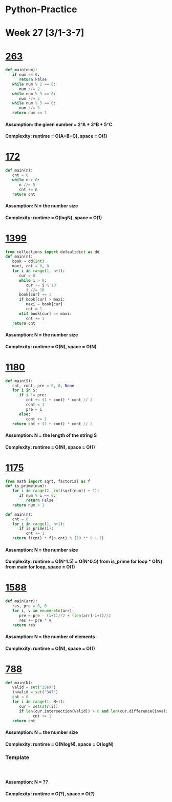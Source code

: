 # Python-Practice

# Week 27 [3/1-3-7]

# [263](https://leetcode.com/problems/ugly-number/)
```python
def main(num):
   if num == 0:
      return False
   while num % 2 == 0:
      num //= 2
   while num % 3 == 0:
      num //= 3
   while num % 5 == 0:
      num //= 5
   return num == 1
```
#### Assumption: the given number = 2^A * 3^B * 5^C
#### Complexity: runtime = O(A+B+C), space = O(1)

# [172](https://leetcode.com/problems/factorial-trailing-zeroes/)
```python
def main(n):
   cnt = 0
   while n > 0:
      n //= 5
      cnt += n
   return cnt
```
#### Assumption: N = the number size
#### Complexity: runtime = O(logN), space = O(1)

# [1399](https://leetcode.com/problems/count-largest-group/)
```python
from collections import defaultdict as dd
def main(n):
   book = dd(int)
   maxi, cnt = 0, 0
   for i in range(1, n+1):
      cur = 0
      while i > 0:
         cur += i % 10
         i //= 10
      book[cur] += 1
      if book[cur] > maxi:
         maxi = book[cur]
         cnt = 1
      elif book[cur] == maxi:
         cnt += 1
   return cnt
```
#### Assumption: N = the number size
#### Complexity: runtime = O(N), space = O(N)

# [1180](https://leetcode.com/problems/count-substrings-with-only-one-distinct-letter/)
```python
def main(S):
   cnt, cont, pre = 0, 0, None
   for i in S:
      if i != pre:
         cnt += (1 + cont) * cont // 2
         cont = 1
         pre = i
      else:
         cont += 1
   return cnt + (1 + cont) * cont // 2
```
#### Assumption: N = the length of the string S
#### Complexity: runtime = O(N), space = O(1)

# [1175](https://leetcode.com/problems/prime-arrangements/)
```python
from math import sqrt, factorial as f
def is_prime(num):
   for i in range(2, int(sqrt(num)) + 1):
      if num % i == 0:
         return False
   return num > 1

def main(n):
   cnt = 0
   for i in range(1, n+1):
      if is_prime(i):
         cnt += 1
   return f(cnt) * f(n-cnt) % (10 ** 9 + 7)
```
#### Assumption: N = the number size
#### Complexity: runtime = O(N^1.5) = O(N^0.5) from is_prime for loop * O(N) from main for loop, space = O(1)

# [1588](https://leetcode.com/problems/sum-of-all-odd-length-subarrays/)
```python
def main(arr):
   res, pre = 0, 0
   for i, v in enumerate(arr):
      pre = pre - (i+1)//2 + (len(arr)-i+1)//2
      res += pre * v
   return res
```
#### Assumption: N = the number of elements
#### Complexity: runtime = O(N), space = O(1)

# [788](https://leetcode.com/problems/rotated-digits/)
```python
def main(N):
   valid = set("2569")
   invalid = set("347")
   cnt = 0
   for i in range(1, N+1):
      cur = set(str(i))
      if len(cur.intersection(valid)) > 0 and len(cur.difference(invalid)) == len(cur):
            cnt += 1
   return cnt
```
#### Assumption: N = the number size
#### Complexity: runtime = O(NlogN), space = O(logN)

### Template
# []()
```python
```
#### Assumption: N = ??
#### Complexity: runtime = O(?), space = O(?)